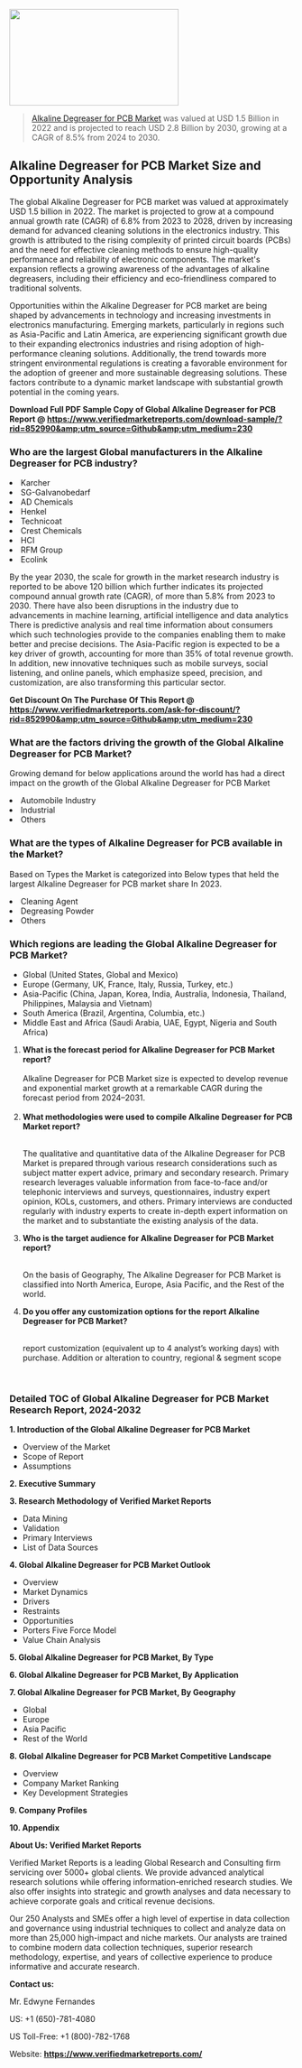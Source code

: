 <img src="https://ffe5etoiles.com/wp-content/uploads/2024/12/MST1-300x171.png" alt="" width="300" height="171" class="alignnone size-medium wp-image-20088" /><blockquote><p><p><a href="https://www.verifiedmarketreports.com/download-sample/?rid=852990&utm_source=Github&utm_medium=230" target="_blank">Alkaline Degreaser for PCB Market</a> was valued at USD 1.5 Billion in 2022 and is projected to reach USD 2.8 Billion by 2030, growing at a CAGR of 8.5% from 2024 to 2030.</p></blockquote><p><h2>Alkaline Degreaser for PCB Market Size and Opportunity Analysis</h2><p>The global Alkaline Degreaser for PCB market was valued at approximately USD 1.5 billion in 2022. The market is projected to grow at a compound annual growth rate (CAGR) of 6.8% from 2023 to 2028, driven by increasing demand for advanced cleaning solutions in the electronics industry. This growth is attributed to the rising complexity of printed circuit boards (PCBs) and the need for effective cleaning methods to ensure high-quality performance and reliability of electronic components. The market's expansion reflects a growing awareness of the advantages of alkaline degreasers, including their efficiency and eco-friendliness compared to traditional solvents.</p><p>Opportunities within the Alkaline Degreaser for PCB market are being shaped by advancements in technology and increasing investments in electronics manufacturing. Emerging markets, particularly in regions such as Asia-Pacific and Latin America, are experiencing significant growth due to their expanding electronics industries and rising adoption of high-performance cleaning solutions. Additionally, the trend towards more stringent environmental regulations is creating a favorable environment for the adoption of greener and more sustainable degreasing solutions. These factors contribute to a dynamic market landscape with substantial growth potential in the coming years.</p></p><p class=""><strong>Download Full PDF Sample Copy of Global Alkaline Degreaser for PCB Report @ <a href="https://www.verifiedmarketreports.com/download-sample/?rid=852990&amp;utm_source=Github&amp;utm_medium=230" target="_blank">https://www.verifiedmarketreports.com/download-sample/?rid=852990&amp;utm_source=Github&amp;utm_medium=230</a></strong></p><h3 id="" class="">Who are the largest Global manufacturers in the Alkaline Degreaser for PCB industry?</h3><p><li>Karcher</li><li> SG-Galvanobedarf</li><li> AD Chemicals</li><li> Henkel</li><li> Technicoat</li><li> Crest Chemicals</li><li> HCI</li><li> RFM Group</li><li> Ecolink</li></p><div class=""><div class="" dir="" data-message-author-role="" data-message-id="" data-message-model-slug=""><div class=""><div class=""><div class=""><div class="" dir="" data-message-author-role="" data-message-id="" data-message-model-slug=""><div class=""><div class=""><p>By the year 2030, the scale for growth in the market research industry is reported to be above 120 billion which further indicates its projected compound annual growth rate (CAGR), of more than 5.8% from 2023 to 2030. There have also been disruptions in the industry due to advancements in machine learning, artificial intelligence and data analytics There is predictive analysis and real time information about consumers which such technologies provide to the companies enabling them to make better and precise decisions. The Asia-Pacific region is expected to be a key driver of growth, accounting for more than 35% of total revenue growth. In addition, new innovative techniques such as mobile surveys, social listening, and online panels, which emphasize speed, precision, and customization, are also transforming this particular sector.</p><p><strong>Get Discount On The Purchase Of This Report @&nbsp; <a href="https://www.verifiedmarketreports.com/ask-for-discount/?rid=852990&amp;utm_source=Github&amp;utm_medium=230" target="_blank">https://www.verifiedmarketreports.com/ask-for-discount/?rid=852990&amp;utm_source=Github&amp;utm_medium=230</a></strong></p></div></div></div></div></div></div></div></div><h3 id="" class="">What are the factors driving the growth of the Global Alkaline Degreaser for PCB Market?</h3><p id="" class="">Growing demand for below applications around the world has had a direct impact on the growth of the Global Alkaline Degreaser for PCB Market</p><p id="" class=""><li>Automobile Industry</li><li> Industrial</li><li> Others</li></p><h3 id="" class="">What are the types of Alkaline Degreaser for PCB available in the Market?</h3><p id="" class="">Based on Types the Market is categorized into Below types that held the largest Alkaline Degreaser for PCB market share In 2023.</p><p id="" class=""><li>Cleaning Agent</li><li> Degreasing Powder</li><li> Others</li></p><h3 id="" class="">Which regions are leading the Global Alkaline Degreaser for PCB Market?</h3><ul><li>Global (United States, Global and Mexico)</li><li>Europe (Germany, UK, France, Italy, Russia, Turkey, etc.)</li><li>Asia-Pacific (China, Japan, Korea, India, Australia, Indonesia, Thailand, Philippines, Malaysia and Vietnam)</li><li>South America (Brazil, Argentina, Columbia, etc.)</li><li>Middle East and Africa (Saudi Arabia, UAE, Egypt, Nigeria and South Africa)</li></ul><p><ol><li><strong>What is the forecast period for Alkaline Degreaser for PCB Market report?<br /></strong><br /><span data-sheets-root="1" data-sheets-value="{&quot;1&quot;:2,&quot;2&quot;:&quot;XXXX size is expected to develop revenue and exponential market growth at a remarkable CAGR during the forecast period from 2024&ndash;2030.&quot;}" data-sheets-userformat="{&quot;2&quot;:12674,&quot;4&quot;:{&quot;1&quot;:2,&quot;2&quot;:16776960},&quot;10&quot;:2,&quot;11&quot;:0,&quot;15&quot;:&quot;Arial&quot;,&quot;16&quot;:12}">Alkaline Degreaser for PCB Market size is expected to develop revenue and exponential market growth at a remarkable CAGR during the forecast period from 2024&ndash;2031.</span><br /><br /></li><li><strong>What methodologies were used to compile Alkaline Degreaser for PCB Market report?<br /><br /></strong><p>The qualitative and quantitative data of the&nbsp;Alkaline Degreaser for PCB Market is prepared through various research considerations such as subject matter expert advice, primary and secondary research. Primary research leverages valuable information from face-to-face and/or telephonic interviews and surveys, questionnaires, industry expert opinion, KOLs, customers, and others. Primary interviews are conducted regularly with industry experts to create in-depth expert information on the market and to substantiate the existing analysis of the data.&nbsp;</p></li><li><strong>Who is the target audience for Alkaline Degreaser for PCB Market report?<br /><br /></strong><p>On the basis of Geography, The&nbsp;Alkaline Degreaser for PCB Market is classified into North America, Europe, Asia Pacific, and the Rest of the world.</p></li><li><strong>Do you offer any customization options for the report Alkaline Degreaser for PCB Market?<br /><br /></strong><p>report customization (equivalent up to 4 analyst&rsquo;s working days) with purchase. Addition or alteration to country, regional &amp; segment scope</p><p>&nbsp;</p></li></ol></p><h3 id="" class="">Detailed TOC of Global Alkaline Degreaser for PCB Market Research Report, 2024-2032</h3><p id="" class=""><strong>1. Introduction of the Global Alkaline Degreaser for PCB Market</strong></p><ul><li>Overview of the Market</li><li>Scope of Report</li><li>Assumptions</li></ul><p id="" class=""><strong>2. Executive Summary</strong></p><p id="" class=""><strong>3. Research Methodology of&nbsp;Verified Market Reports</strong></p><ul><li>Data Mining</li><li>Validation</li><li>Primary Interviews</li><li>List of Data Sources</li></ul><p id="" class=""><strong>4. Global Alkaline Degreaser for PCB Market Outlook</strong></p><ul><li>Overview</li><li>Market Dynamics</li><li>Drivers</li><li>Restraints</li><li>Opportunities</li><li>Porters Five Force Model</li><li>Value Chain Analysis</li></ul><p id="" class=""><strong>5. Global Alkaline Degreaser for PCB Market, By&nbsp;Type</strong></p><p id="" class=""><strong>6. Global Alkaline Degreaser for PCB Market, By Application</strong></p><p id="" class=""><strong>7. Global Alkaline Degreaser for PCB Market, By Geography</strong></p><ul><li>Global</li><li>Europe</li><li>Asia Pacific</li><li>Rest of the World</li></ul><p id="" class=""><strong>8. Global Alkaline Degreaser for PCB Market Competitive Landscape</strong></p><ul><li>Overview</li><li>Company Market Ranking</li><li>Key Development Strategies</li></ul><p id="" class=""><strong>9. Company Profiles</strong></p><p id="" class=""><strong>10. Appendix</strong></p><p id="" class=""><strong>About Us: Verified Market Reports</strong></p><p id="" class="">Verified Market Reports is a leading Global Research and Consulting firm servicing over 5000+ global clients. We provide advanced analytical research solutions while offering information-enriched research studies. We also offer insights into strategic and growth analyses and data necessary to achieve corporate goals and critical revenue decisions.</p><p id="" class="">Our 250 Analysts and SMEs offer a high level of expertise in data collection and governance using industrial techniques to collect and analyze data on more than 25,000 high-impact and niche markets. Our analysts are trained to combine modern data collection techniques, superior research methodology, expertise, and years of collective experience to produce informative and accurate research.</p><p id="" class=""><strong>Contact us:</strong></p><p id="" class="">Mr. Edwyne Fernandes</p><p id="" class="">US: +1 (650)-781-4080</p><p id="" class="">US Toll-Free: +1 (800)-782-1768</p><p id="" class="">Website: <a target="" data-test-app-aware-link=""><strong>https://www.verifiedmarketreports.com/</strong></a></p>
